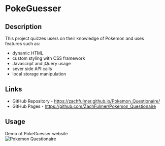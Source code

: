 # PokeGuesser

## Description
This project quizzes users on their knowledge of Pokemon and uses features such as:
* dynamic HTML
* custom styling with CSS framework
* Javascript and jQuery usage
* sever side API calls
* local storage manipulation

## Links
* GitHub Repository - https://zachfulmer.github.io/Pokemon_Questionaire/
* GitHub Pages - https://github.com/ZachFulmer/Pokemon_Questionaire

## Usage
Demo of PokeGuesser website <br>
![Pokemon Questionaire](https://user-images.githubusercontent.com/101689362/187783151-34d141dc-1629-419a-a64d-552801c173b1.gif)

